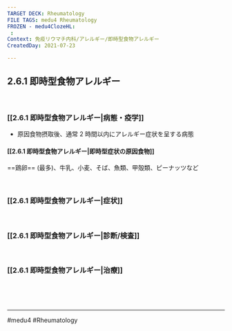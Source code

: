 ```yaml
---
TARGET DECK: Rheumatology
FILE TAGS: medu4 Rheumatology
FROZEN - medu4ClozeHL:
 : 
Context: 免疫リウマチ内科/アレルギー/即時型食物アレルギー
CreatedDay: 2021-07-23

---
```


## 2.6.1 即時型食物アレルギー

<br>

### [[2.6.1  即時型食物アレルギー|病態・疫学]]
* 原因食物摂取後、通常 2 時間以内にアレルギー症状を呈する病態
#### [[2.6.1  即時型食物アレルギー|即時型症状の原因食物]]
==鶏卵== (最多)、牛乳、小麦、そば、魚類、甲殻類、ピーナッツなど
<!--ID: 1627801028550-->


<br>

### [[2.6.1  即時型食物アレルギー|症状]]


<br>

### [[2.6.1  即時型食物アレルギー|診断/検査]]


<br>

### [[2.6.1  即時型食物アレルギー|治療]]


<br><br><br>

---
#medu4 #Rheumatology 
